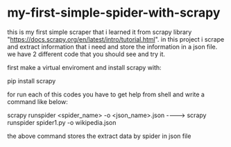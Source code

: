 # my-first-simple-spider-with-scrapy
this is my first simple scraper that i learned it from scrapy library "https://docs.scrapy.org/en/latest/intro/tutorial.html".
in this project i scrape and extract information that i need and store the information in a json file.
we have 2 different code that you should see and try it.

first make a virtual enviroment and install scrapy with:

pip install scrapy

for run each of this codes you have to get help from shell and write a command like below: 

scrapy runspider <spider_name> -o <json_name>.json ----> scrapy runspider spider1.py -o wikipedia.json

the above command stores the extract data by spider in json file

